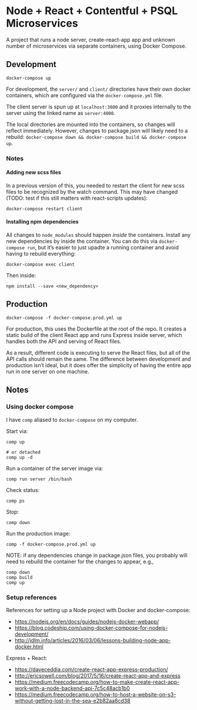 # Node + React + Contentful + PSQL Microservices

A project that runs a node server, create-react-app app and unknown number of microservices via separate containers, using Docker Compose.

## Development

```
docker-compose up
```

For development, the `server/` and `client/` directories have their own docker containers, which are configured via the `docker-compose.yml` file.

The client server is spun up at `localhost:3000` and it proxies internally to the server using the linked name as `server:4000`.

The local directories are mounted into the containers, so changes will reflect immediately. However, changes to package.json will likely need to a rebuild: `docker-compose down && docker-compose build && docker-compose up`.

### Notes

#### Adding new scss files

In a previous version of this, you needed to restart the client for new scss files to be recognized by the watch command. This may have changed (TODO: test if this still matters with react-scripts updates):

```
docker-compose restart client
```

#### Installing npm dependencies

All changes to `node_modules` should happen _inside_ the containers. Install any new dependencies by inside the container. You can do this via `docker-compose run`, but it’s easier to just upadte a running container and avoid having to rebuild everything:

```
docker-compose exec client
```

Then inside:

```
npm install --save <new_dependency>
```

## Production

```
docker-compose -f docker-compose.prod.yml up
```

For production, this uses the Dockerfile at the root of the repo. It creates a static build of the client React app and runs Express inside server, which handles both the API and serving of React files.

As a result, different code is executing to serve the React files, but all of the API calls should remain the same. The difference between development and production isn’t ideal, but it does offer the simplicity of having the entire app run in one server on one machine.

## Notes

### Using docker compose

I have `comp` aliased to `docker-compose` on my computer.

Start via:

```
comp up

# or detached
comp up -d
```

Run a container of the server image via:

```
comp run server /bin/bash
```

Check status:

```
comp ps
```

Stop:

```
comp down
```

Run the production image:

```
comp -f docker-compose.prod.yml up
```

NOTE: if any dependencies change in package.json files, you probably will need to rebuild the container for the changes to appear, e.g.,

```
comp down
comp build
comp up
```

### Setup references

References for setting up a Node project with Docker and docker-compose:

- https://nodejs.org/en/docs/guides/nodejs-docker-webapp/
- https://blog.codeship.com/using-docker-compose-for-nodejs-development/
- http://jdlm.info/articles/2016/03/06/lessons-building-node-app-docker.html

Express + React:

- https://daveceddia.com/create-react-app-express-production/
- http://ericsowell.com/blog/2017/5/16/create-react-app-and-express
- https://medium.freecodecamp.org/how-to-make-create-react-app-work-with-a-node-backend-api-7c5c48acb1b0
- https://medium.freecodecamp.org/how-to-host-a-website-on-s3-without-getting-lost-in-the-sea-e2b82aa6cd38

